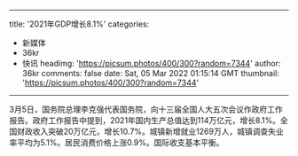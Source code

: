 
---
title: '2021年GDP增长8.1%'
categories: 
 - 新媒体
 - 36kr
 - 快讯
headimg: 'https://picsum.photos/400/300?random=7344'
author: 36kr
comments: false
date: Sat, 05 Mar 2022 01:15:14 GMT
thumbnail: 'https://picsum.photos/400/300?random=7344'
---

<div>   
3月5日，国务院总理李克强代表国务院，向十三届全国人大五次会议作政府工作报告。政府工作报告中提到，2021年国内生产总值达到114万亿元，增长8.1%。全国财政收入突破20万亿元，增长10.7%。城镇新增就业1269万人，城镇调查失业率平均为5.1%。居民消费价格上涨0.9%。国际收支基本平衡。  
</div>
            
